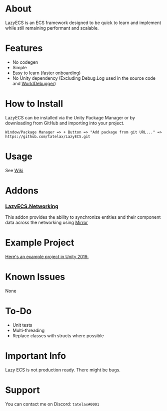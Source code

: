 ﻿# About

LazyECS is an ECS framework designed to be quick to learn and implement while still remaining performant and scalable.

# Features

* No codegen
* Simple
* Easy to learn (faster onboarding)
* No Unity dependency (Excluding Debug.Log used in the source code and [WorldDebugger](https://github.com/tatelax/LazyECS/wiki/World-Debugger))

# How to Install
LazyECS can be installed via the Unity Package Manager or by downloading from GitHub and importing into your project.
```
Window/Package Manager => + Button => "Add package from git URL..." => https://github.com/tatelax/LazyECS.git
```

# Usage

See [Wiki](https://github.com/tatelax/LazyECS/wiki/)

# Addons

### [LazyECS.Networking](https://github.com/tatelax/LazyECS.Networking)
This addon provides the ability to synchronize entities and their component data across the networking using [Mirror](https://github.com/vis2k/Mirror)

# Example Project

[Here's an example project in Unity 2019.](https://github.com/tatelax/LazyECSExample)

# Known Issues
None

# To-Do
* Unit tests
* Multi-threading
* Replace classes with structs where possible

# Important Info

Lazy ECS is not production ready. There might be bugs.

# Support

You can contact me on Discord: ```tatelax#0001```
